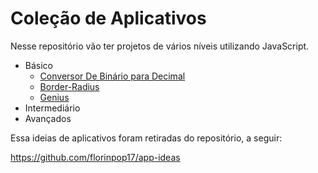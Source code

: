 # Coleção de Aplicativos

Nesse repositório vão ter projetos de vários níveis utilizando JavaScript.

- Básico 
  - [Conversor De Binário para Decimal](https://github.com/Paulobittencourts/projetos/tree/main/BinaryToDecimal)
  - [Border-Radius](https://github.com/Paulobittencourts/projetos/tree/main/Border-radius)
  - [Genius](https://github.com/Paulobittencourts/projetos/tree/main/Genius)
- Intermediário 
- Avançados 

Essa ideias de aplicativos foram retiradas do repositório, a seguir:

 https://github.com/florinpop17/app-ideas